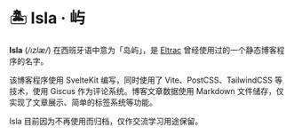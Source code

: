 # 🏝️ Isla · 屿

**Isla** (*/ızlæ/*) 在西班牙语中意为「岛屿」，是 [Eltrac](https://github.com/BigCoke233) 曾经使用过的一个静态博客程序的名字。

该博客程序使用 SvelteKit 编写，同时使用了 Vite、PostCSS、TailwindCSS 等技术，使用 Giscus 作为评论系统。博客文章数据使用 Markdown 文件储存，仅实现了文章展示、简单的标签系统等功能。

Isla 目前因为不再使用而归档，仅作交流学习用途保留。